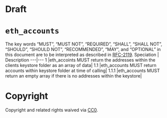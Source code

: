 # Draft
# `eth_accounts`
The key words “MUST”, “MUST NOT”, “REQUIRED”, “SHALL”, “SHALL NOT”, “SHOULD”, “SHOULD NOT”, “RECOMMENDED”, “MAY”, and “OPTIONAL” in this document are to be interpreted as described in [RFC-2119](https://www.ietf.org/rfc/rfc2119.txt).
Speciation | Description
---|---
1 |eth_accoints MUST return the addresses within the clients keystore folder as an array of data| 
1.1 |eth_accounts MUST return accounts within keystore folder at time of calling|
1.1.1 |eth_accounts MUST return an empty array if there is no addresses within the keystore|
# Copyright
Copyright and related rights waived via [CC0](https://creativecommons.org/publicdomain/zero/1.0/).
